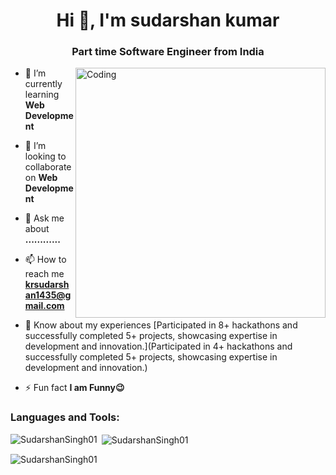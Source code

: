 <h1 align="center">Hi 👋, I'm sudarshan  kumar</h1>
<h3 align="center">Part time  Software Engineer from India</h3>
<img align="right" alt="Coding" width="400" src="https://user-images.githubusercontent.com/55389276/140866485-8fb1c876-9a8f-4d6a-98dc-08c4981eaf70.gif">

- 🌱 I’m currently learning **Web Development**

- 👯 I’m looking to collaborate on **Web Development**

- 💬 Ask me about **............**

- 📫 How to reach me **krsudarshan1435@gmail.com**

- 📄 Know about my experiences [Participated in 8+ hackathons and successfully completed 5+ projects, showcasing expertise in development and innovation.](Participated in 4+ hackathons and successfully completed 5+ projects, showcasing expertise in development and innovation.)

- ⚡ Fun fact **I am Funny😉**

<h3 align="left">Languages and Tools:</h3>

<p><img align="left" src="https://github-readme-stats.vercel.app/api/top-langs?username=SudarshanSingh01&show_icons=true&locale=en&layout=compact" alt="SudarshanSingh01" /></p>

<p>&nbsp;<img align="center" src="https://github-readme-stats.vercel.app/api?username=SudarshanSingh01&show_icons=true&locale=en" alt="SudarshanSingh01" /></p>

<p><img align="center" src="https://github-readme-streak-stats.herokuapp.com/?user=SudarshanSingh01&" alt="SudarshanSingh01" /></p>
